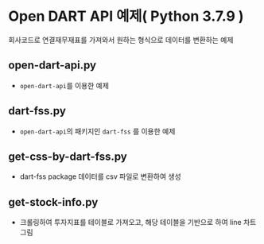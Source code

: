 # Open DART API 예제( Python 3.7.9 )
회사코드로 연결재무재표를 가져와서 원하는 형식으로 데이터를 변환하는 예제      

        
## open-dart-api.py
* `open-dart-api`를 이용한 예제
## dart-fss.py
* `open-dart-api`의 패키지인 `dart-fss` 를 이용한 예제
## get-css-by-dart-fss.py
* dart-fss package 데이터를 csv 파일로 변환하여 생성
## get-stock-info.py
* 크롤링하여 투자지표를 테이블로 가져오고, 해당 테이블을 기반으로 하여 line 차트 그림
  
